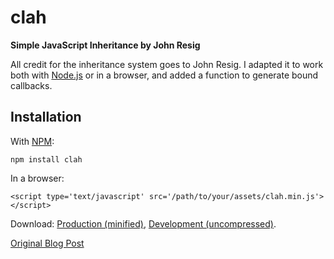 # clah

**Simple JavaScript Inheritance by John Resig**

All credit for the inheritance system goes to John Resig. I adapted it to work both with [Node.js](http://nodejs.org) or in a browser, and added a function to generate bound callbacks.

## Installation

With [NPM](https://npmjs.org):

    npm install clah

In a browser:

    <script type='text/javascript' src='/path/to/your/assets/clah.min.js'></script>

Download: [Production (minified)](https://raw.github.com/AlphaHydrae/clah/master/lib/class.min.js), [Development (uncompressed)](https://raw.github.com/AlphaHydrae/clah/master/lib/class.js).

[Original Blog Post](http://ejohn.org/blog/simple-javascript-inheritance/)
